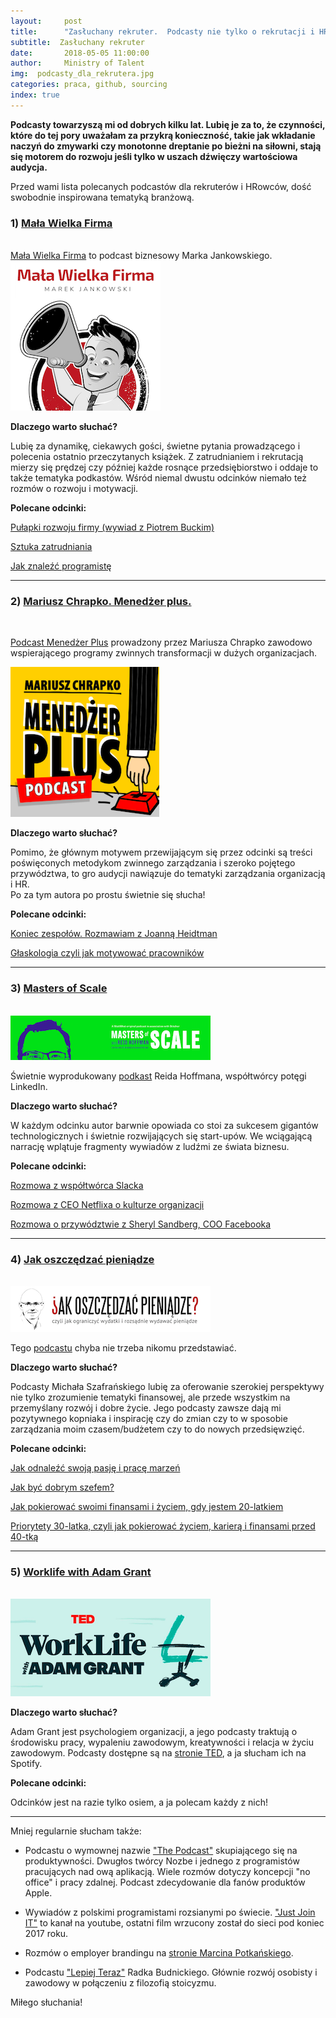 ```yaml
---
layout:     post
title:      "Zasłuchany rekruter.  Podcasty nie tylko o rekrutacji i HR"
subtitle:  Zasłuchany rekruter
date:       2018-05-05 11:00:00 
author:     Ministry of Talent 
img:  podcasty_dla_rekrutera.jpg
categories: praca, github, sourcing
index: true
---
```


<b>Podcasty towarzyszą mi od dobrych kilku lat. Lubię je za to, że czynności, które do tej pory uważałam za przykrą konieczność, takie jak wkładanie naczyń do zmywarki czy monotonne dreptanie po bieżni na siłowni, stają się motorem do rozwoju jeśli tylko w uszach dźwięczy wartościowa audycja. 
</b>
 
Przed wami lista polecanych podcastów dla rekruterów i HRowców, dość swobodnie inspirowana tematyką branżową.

<h3 class="section-heading">1) <u>Mała Wielka Firma</u></h3>

<br>
<a href="https://malawielkafirma.pl/" target="_blank">Mała Wielka Firma</a>  to podcast biznesowy Marka Jankowskiego. 
<img src="/images/mwf.png" class="img-responsive" alt="Picture">

<b>Dlaczego warto słuchać?</b> 

Lubię za dynamikę, ciekawych gości, świetne pytania prowadzącego i polecenia ostatnio przeczytanych książek. Z zatrudnianiem i rekrutacją mierzy się prędzej czy później każde rosnące przedsiębiorstwo i oddaje to także tematyka podkastów.  Wśród niemal dwustu odcinków niemało też rozmów o rozwoju i motywacji.

<b>Polecane odcinki:</b>

<a href="https://malawielkafirma.pl/pulapki-rozwoju-firmy/" target="_blank"> Pułapki rozwoju firmy (wywiad z Piotrem Buckim)</a>

<a href="https://malawielkafirma.pl/sztuka-zatrudniania/" target="_blank">Sztuka zatrudniania </a>

<a href="https://malawielkafirma.pl/jak-znalezc-programiste/" target="_blank"> Jak znaleźć programistę</a>

--------------------------------------------------------------------------------------------------------------------------------------------------

<h3 class="section-heading">2) <u>Mariusz Chrapko. Menedżer plus.</u></h3>
<br>

<a href="http://mariuszchrapko.com/cykl/podcast/" target="_blank">Podcast Menedżer Plus</a> prowadzony przez Mariusza Chrapko zawodowo wspierającego programy zwinnych transformacji w dużych organizacjach.

<img src="/images/menedzer_plus.png" class="img-responsive" alt="Picture">

<b>Dlaczego warto słuchać?</b> 

Pomimo, że głównym motywem przewijającym się przez odcinki są treści poświęconych metodykom zwinnego zarządzania i szeroko pojętego przywództwa, to gro audycji nawiązuje do tematyki zarządzania organizacją i HR.  
Po za tym autora po prostu świetnie się słucha!

<b>Polecane odcinki:</b>
 
<a href="http://mariuszchrapko.com/koniec-zespolow-rozmawiam-joanna-heidtman/" target="_blank"> Koniec zespołów. Rozmawiam z Joanną Heidtman </a>

<a href="http://mariuszchrapko.com/glaskologia-czyli-motywowac-pracownikow/" target="_blank"> Głaskologia czyli jak motywować pracowników </a>
 
--------------------------------------------------------------------------------------------------------------------------------------------------
<h3 class="section-heading">3) <u>Masters of Scale</u></h3>
<br>

<img src="/images/masters_of_scale.png" class="img-responsive" alt="Picture">

Świetnie wyprodukowany <a href="https://mastersofscale.com/" target="_blank">podkast</a> Reida Hoffmana, współtwórcy potęgi LinkedIn. 

<b>Dlaczego warto słuchać?</b> 

W każdym odcinku autor barwnie opowiada co stoi za sukcesem gigantów technologicznych i świetnie rozwijających się start-upów. We wciągającą narrację wplątuje fragmenty wywiadów z ludźmi ze świata biznesu.

<b>Polecane odcinki:</b>

<a href="http://https://mastersofscale.com/stewart-butterfield-the-big-pivot/" target="_blank"> Rozmowa z współtwórca Slacka </a>

<a href="http://https://mastersofscale.com/reed-hastings-culture-shock/" target="_blank"> Rozmowa z CEO Netflixa o kulturze organizacji </a>

<a href="http://https://mastersofscale.com/sheryl-sandberg-lead-lead-again/" target="_blank"> Rozmowa o przywództwie z Sheryl Sandberg, COO Facebooka </a>

--------------------------------------------------------------------------------------------------------------------------------------------------

<h3 class="section-heading">4) <u>Jak oszczędzać pieniądze</u></h3>
<br>

<img src="/images/jak_oszcz.png" class="img-responsive" alt="Picture">

Tego <a href="https://jakoszczedzacpieniadze.pl/podcast" target="_blank">podcastu</a> chyba nie trzeba nikomu przedstawiać. 

<b>Dlaczego warto słuchać?</b> 

Podcasty Michała Szafrańskiego lubię za oferowanie szerokiej perspektywy nie tylko zrozumienie tematyki finansowej, ale przede wszystkim na przemyślany rozwój i dobre życie. Jego podcasty zawsze dają mi pozytywnego kopniaka i inspirację czy do zmian czy to w sposobie zarządzania moim czasem/budżetem czy to do nowych przedsięwzięć. 

<b>Polecane odcinki:</b>


<a href="https://jakoszczedzacpieniadze.pl/jak-odnalezc-swoja-pasje-i-prace-marzen" target="_blank"> Jak odnaleźć swoją pasję i pracę marzeń </a>

<a href="https://jakoszczedzacpieniadze.pl/20-porad-jak-byc-dobrym-szefem 20 porad" target="_blank"> Jak być dobrym szefem? </a>

<a href="https://jakoszczedzacpieniadze.pl/jak-pokierowac-finansami-i-zyciem-w-wieku-20-lat" target="_blank"> Jak pokierować swoimi finansami i życiem, gdy jestem 20-latkiem </a>

<a href="https://jakoszczedzacpieniadze.pl/priorytety-30-latka-zycie-kariera-finanse" target="_blank"> Priorytety 30-latka, czyli jak pokierować życiem, karierą i finansami przed 40-tką </a>

--------------------------------------------------------------------------------------------------------------------------------------------------

<h3 class="section-heading">5) <u>Worklife with Adam Grant</u></h3>
<br>

<img src="/images/adam_grant.png" class="img-responsive" alt="Picture">

<b>Dlaczego warto słuchać?</b> 

Adam Grant jest psychologiem organizacji, a jego podcasty traktują o środowisku pracy, wypaleniu zawodowym, kreatywności i relacja w życiu zawodowym. Podcasty dostępne są na <a href="https://www.ted.com/series/worklife-with-adam-grant" target="_blank"> stronie TED</a>, a ja słucham ich na Spotify.

<b>Polecane odcinki:</b>

Odcinków jest na razie tylko osiem, a ja polecam każdy z nich!

--------------------------------------------------------------------------------------------------------------------------------------------------


Mniej regularnie słucham także: 

- Podcastu o wymownej nazwie <a href="https://nozbe.com/blog/thepodcast/" target="_blank"> "The Podcast"</a> skupiającego się na produktywności. Dwugłos twórcy Nozbe i jednego z programistów pracujących nad ową aplikacją. Wiele rozmów dotyczy koncepcji "no office" i pracy zdalnej. Podcast zdecydowanie dla fanów produktów Apple. 

- Wywiadów z polskimi programistami rozsianymi po świecie. <a href="https://www.youtube.com/channel/UCYG1Pkg1jbnYxfJvM-1K5yg" target="_blank"> "Just Join IT"</a> to kanał na youtube, ostatni film wrzucony został do sieci pod koniec 2017 roku. 

- Rozmów o employer brandingu na <a href="http://potkanski.pl/" target="_blank"> stronie Marcina Potkańskiego</a>.  

- Podcastu <a href="https://player.fm/series/podcast-lepiej-teraz-1837728" target="_blank"> "Lepiej Teraz"</a> Radka Budnickiego. Głównie rozwój osobisty i zawodowy w połączeniu z filozofią stoicyzmu. 




Miłego słuchania! 

